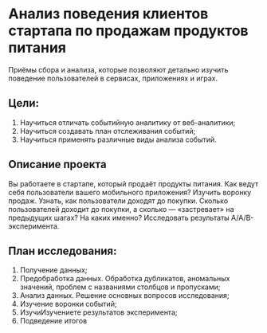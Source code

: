 # Анализ поведения клиентов стартапа по продажам продуктов питания

Приёмы сбора и анализа, которые позволяют детально изучить поведение пользователей в сервисах, приложениях и играх.

## Цели:
1. Научиться отличать событийную аналитику от веб-аналитики;
2. Научиться создавать план отслеживания событий;
3. Научиться применять различные виды анализа событий.

## Описание проекта
Вы работаете в стартапе, который продаёт продукты питания. Как ведут себя пользователи вашего мобильного приложения?
Изучить воронку продаж. Узнать, как пользователи доходят до покупки. Сколько пользователей доходит до покупки, а сколько — «застревает» на предыдущих шагах? На каких именно?
Исследовать результаты A/A/B-эксперимента. 

## План исследования: 
1. Получение данных;
2. Предобработка данных. Обработка дубликатов, аномальных значений, проблем с названиями столбцов и пропусками;
3. Анализ данных. Решение основных вопросов исследования;
4. Изучение воронки событий;
5. ИзучиИзучениете результатов эксперимента;
6. Подведение итогов
